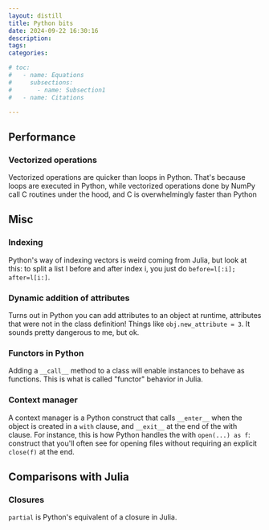 ```yaml
---
layout: distill
title: Python bits
date: 2024-09-22 16:30:16
description: 
tags:
categories: 

# toc:
#   - name: Equations
#     subsections:
#       - name: Subsection1
#   - name: Citations

---
```


## Performance
### Vectorized operations
Vectorized operations are quicker than loops in Python. 
That's because loops are executed in Python, while vectorized operations done by NumPy call C routines under the hood, and C is overwhelmingly faster than Python



## Misc
### Indexing
Python's way of indexing vectors is weird coming from Julia, but look at this: to split a list l before and after index i, you just do `before=l[:i]; after=l[i:]`.

### Dynamic addition of attributes
Turns out in Python you can add attributes to an object at runtime, attributes that were not in the class definition! Things like `obj.new_attribute = 3`.
It sounds pretty dangerous to me, but ok.

### Functors in Python
Adding a `__call__` method to a class will enable instances to behave as functions.
This is what is called "functor" behavior in Julia.

### Context manager
A context manager is a Python construct that calls `__enter__` when the object is created in a `with` clause, and `__exit__` at the end of the with clause. For instance, this is how Python handles the with `open(...) as f`: construct that you'll often see for opening files without requiring an explicit `close(f)` at the end.


## Comparisons with Julia
### Closures
`partial` is Python's equivalent of a closure in Julia.